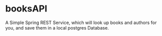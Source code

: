 # booksAPI

A Simple Spring REST Service, which will look up books and authors for you, and save them in a local postgres Database.
